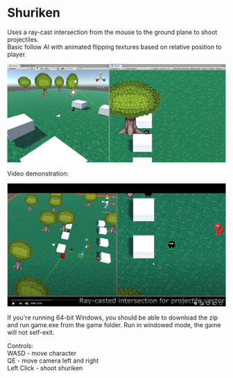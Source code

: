 # Shuriken

Uses a ray-cast intersection from the mouse to the ground plane to shoot projectiles. <br />
Basic follow AI with animated flipping textures based on relative position to player. <br />


![](images/unityProject1.png)

Video demonstration:

[![Check out the project!](images/youtubeImage.png)](https://www.youtube.com/watch?v=rVmZBdpPIP8&feature=youtu.be)

If you're running 64-bit Windows, you should be able to download the zip and run game.exe from the game folder.
Run in windowed mode, the game will not self-exit. 

Controls:                                   <br />
WASD        - move character                <br />
QE          - move camera left and right    <br />
Left Click  - shoot shuriken                <br />

